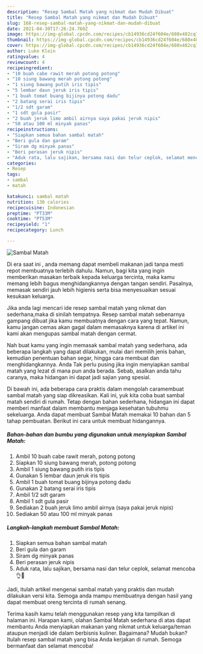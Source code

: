 ```yaml
---
description: "Resep Sambal Matah yang nikmat dan Mudah Dibuat"
title: "Resep Sambal Matah yang nikmat dan Mudah Dibuat"
slug: 168-resep-sambal-matah-yang-nikmat-dan-mudah-dibuat
date: 2021-04-30T17:26:24.760Z
image: https://img-global.cpcdn.com/recipes/cb14936cd24f604e/680x482cq70/sambal-matah-foto-resep-utama.jpg
thumbnail: https://img-global.cpcdn.com/recipes/cb14936cd24f604e/680x482cq70/sambal-matah-foto-resep-utama.jpg
cover: https://img-global.cpcdn.com/recipes/cb14936cd24f604e/680x482cq70/sambal-matah-foto-resep-utama.jpg
author: Luke Klein
ratingvalue: 4
reviewcount: 4
recipeingredient:
- "10 buah cabe rawit merah potong potong"
- "10 siung bawang merah potong potong"
- "1 siung bawang putih iris tipis"
- "5 lembar daun jeruk iris tipis"
- "1 buah tomat buang bijinya potong dadu"
- "2 batang serai iris tipis"
- "1/2 sdt garam"
- "1 sdt gula pasir"
- "2 buah jeruk limo ambil airnya saya pakai jeruk nipis"
- "50 atau 100 ml minyak panas"
recipeinstructions:
- "Siapkan semua bahan sambal matah"
- "Beri gula dan garam"
- "Siram dg minyak panas"
- "Beri perasan jeruk nipis"
- "Aduk rata, lalu sajikan, bersama nasi dan telur ceplok, selamat mencoba👌🤩"
categories:
- Resep
tags:
- sambal
- matah

katakunci: sambal matah 
nutrition: 130 calories
recipecuisine: Indonesian
preptime: "PT33M"
cooktime: "PT53M"
recipeyield: "1"
recipecategory: Lunch

---
```



![Sambal Matah](https://img-global.cpcdn.com/recipes/cb14936cd24f604e/680x482cq70/sambal-matah-foto-resep-utama.jpg)

Di era  saat ini , anda memang dapat membeli makanan jadi tanpa mesti repot membuatnya terlebih dahulu. Namun, bagi kita yang ingin memberikan masakan terbaik kepada keluarga tercinta, maka kamu memang lebih bagus menghidangkannya dengan tangan sendiri. Pasalnya, memasak sendiri jauh lebih higienis serta bisa menyesuaikan sesuai kesukaan keluarga.

Jika anda lagi mencari ide resep sambal matah yang nikmat dan sederhana,maka di sinilah tempatnya. Resep sambal matah  sebenarnya gampang dibuat jika kamu membuatnya dengan cara yang tepat. Namun, kamu jangan cemas akan gagal dalam memasaknya 
karena di artikel ini kami akan mengupas sambal matah dengan cermat.  



Nah buat kamu yang ingin memasak sambal matah yang sederhana, ada beberapa langkah yang dapat dilakukan, mulai dari memilih jenis bahan, kemudian penentuan bahan segar, hingga cara membuat dan menghidangkannya. Anda Tak perlu pusing jika ingin menyiapkan sambal matah yang lezat di mana pun anda berada. Sebab, asalkan anda  tahu caranya, maka hidangan ini dapat jadi sajian yang spesial.

Di bawah ini, ada beberapa cara praktis  dalam mengolah caramembuat sambal matah yang siap dikreasikan. Kali ini, yuk kita coba buat sambal matah sendiri di rumah. Tetap dengan bahan sederhana, hidangan ini dapat memberi manfaat dalam membantu menjaga kesehatan tubuhmu sekeluarga. Anda dapat membuat Sambal Matah memakai 10 bahan dan 5 tahap pembuatan. Berikut ini cara untuk membuat hidangannya.

<!--inarticleads1-->

##### Bahan-bahan dan bumbu yang digunakan untuk menyiapkan Sambal Matah:

1. Ambil 10 buah cabe rawit merah, potong potong
1. Siapkan 10 siung bawang merah, potong potong
1. Ambil 1 siung bawang putih iris tipis
1. Gunakan 5 lembar daun jeruk iris tipis
1. Ambil 1 buah tomat buang bijinya potong dadu
1. Gunakan 2 batang serai iris tipis
1. Ambil 1/2 sdt garam
1. Ambil 1 sdt gula pasir
1. Sediakan 2 buah jeruk limo ambil airnya (saya pakai jeruk nipis)
1. Sediakan 50 atau 100 ml minyak panas




<!--inarticleads2-->

##### Langkah-langkah membuat Sambal Matah:

1. Siapkan semua bahan sambal matah
1. Beri gula dan garam
1. Siram dg minyak panas
1. Beri perasan jeruk nipis
1. Aduk rata, lalu sajikan, bersama nasi dan telur ceplok, selamat mencoba👌🤩




Jadi, itulah artikel mengenai  sambal matah  yang praktis dan mudah dilakukan versi kita. Semoga anda mampu membuatnya dengan hasil yang dapat membuat oreng tercinta di rumah senang. 

Terima kasih kamu telah menggunakan resep yang kita tampilkan di halaman ini. Harapan kami, olahan  Sambal Matah sederhana di atas dapat membantu Anda menyiapkan makanan yang nikmat untuk keluarga/teman ataupun menjadi ide dalam berbisnis kuliner. Bagaimana? Mudah bukan? Itulah resep sambal matah yang bisa Anda kerjakan di rumah. Semoga bermanfaat dan selamat mencoba!

